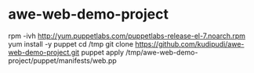 # awe-web-demo-project

rpm -ivh http://yum.puppetlabs.com/puppetlabs-release-el-7.noarch.rpm
yum install -y puppet
cd /tmp
git clone https://github.com/kudipudi/awe-web-demo-project.git
puppet apply /tmp/awe-web-demo-project/puppet/manifests/web.pp

